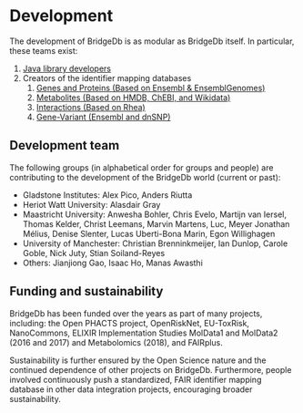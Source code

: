 # Development

The development of BridgeDb is as modular as BridgeDb itself. In particular, these teams exist:

1. [Java library developers](https://github.com/bridgedb/BridgeDb)
2. Creators of the identifier mapping databases
   1. [Genes and Proteins (Based on Ensembl & EnsemblGenomes)](https://github.com/bridgedb/BioMartScript)
   2. [Metabolites (Based on HMDB, ChEBI, and Wikidata)](https://github.com/bridgedb/create-bridgedb-metabolites)
   3. [Interactions (Based on Rhea)](https://github.com/bridgedb/InteractionDB)
   4. [Gene-Variant (Ensembl and dnSNP)](https://github.com/BiGCAT-UM/BridgeDbVariantDatabase)

## Development team

The following groups (in alphabetical order for groups and people) are contributing to the development of the BridgeDb world (current or past):

 * Gladstone Institutes: Alex Pico, Anders Riutta
 * Heriot Watt University: Alasdair Gray
 * Maastricht University: Anwesha Bohler, Chris Evelo, Martijn van Iersel, Thomas Kelder, Christ Leemans, Marvin Martens, Luc, Meyer Jonathan Mélius, Denise Slenter,  Lucas Uberti-Bona Marin, Egon Willighagen
 * University of Manchester: Christian Brenninkmeijer, Ian Dunlop, Carole Goble, Nick Juty, Stian Soiland-Reyes
 * Others:  Jianjiong Gao, Isaac Ho, Manas Awasthi

## Funding and sustainability

BridgeDb has been funded over the years as part of many projects, including: the Open PHACTS project, OpenRiskNet,
EU-ToxRisk, NanoCommons, ELIXIR Implementation Studies MolData1 and MolData2 (2016 and 2017) and
Metabolomics (2018), and FAIRplus. 

Sustainability is further ensured by the Open Science nature and the continued dependence of other projects on
BridgeDb. Furthermore, people involved continuously push a standardized, FAIR identifier mapping database in
other data integration projects, encouraging broader sustainability.
